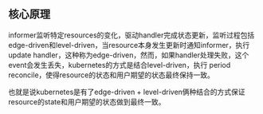 ## 核心原理

informer监听特定resources的变化，驱动handler完成状态更新，监听过程包括edge-driven和level-driven，当resource本身发生更新时通知informer，执行update handler，这种称为edge-driven，然而，如果handler处理失败，这个event会发生丢失，kubernetes的方式是结合level-driven，执行 period reconcile，使得resource的状态和用户期望的状态最终保持一致。

也就是说kubernetes是有了edge-driven + level-driven俩种结合的方式保证resource的state和用户期望的状态做到最终一致。